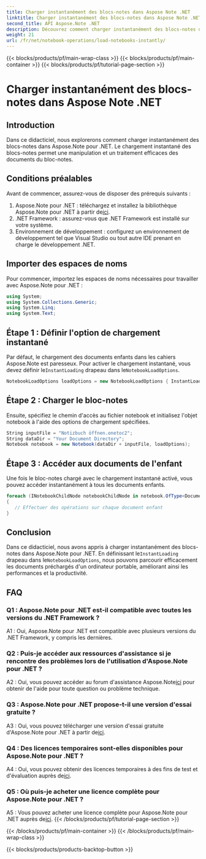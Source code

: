 ```yaml
---
title: Charger instantanément des blocs-notes dans Aspose Note .NET
linktitle: Charger instantanément des blocs-notes dans Aspose Note .NET
second_title: API Aspose.Note .NET
description: Découvrez comment charger instantanément des blocs-notes dans Aspose.Note pour .NET pour améliorer l'efficacité et la productivité du traitement des documents.
weight: 21
url: /fr/net/notebook-operations/load-notebooks-instantly/
---
```


{{< blocks/products/pf/main-wrap-class >}}
{{< blocks/products/pf/main-container >}}
{{< blocks/products/pf/tutorial-page-section >}}

# Charger instantanément des blocs-notes dans Aspose Note .NET

## Introduction

Dans ce didacticiel, nous explorerons comment charger instantanément des blocs-notes dans Aspose.Note pour .NET. Le chargement instantané des blocs-notes permet une manipulation et un traitement efficaces des documents du bloc-notes.

## Conditions préalables

Avant de commencer, assurez-vous de disposer des prérequis suivants :

1.  Aspose.Note pour .NET : téléchargez et installez la bibliothèque Aspose.Note pour .NET à partir de[ici](https://releases.aspose.com/note/net/).
2. .NET Framework : assurez-vous que .NET Framework est installé sur votre système.
3. Environnement de développement : configurez un environnement de développement tel que Visual Studio ou tout autre IDE prenant en charge le développement .NET.

## Importer des espaces de noms

Pour commencer, importez les espaces de noms nécessaires pour travailler avec Aspose.Note pour .NET :

```csharp
using System;
using System.Collections.Generic;
using System.Linq;
using System.Text;
```

## Étape 1 : Définir l'option de chargement instantané

 Par défaut, le chargement des documents enfants dans les cahiers Aspose.Note est paresseux. Pour activer le chargement instantané, vous devez définir le`InstantLoading` drapeau dans le`NotebookLoadOptions`.

```csharp
NotebookLoadOptions loadOptions = new NotebookLoadOptions { InstantLoading = true };
```

## Étape 2 : Charger le bloc-notes

Ensuite, spécifiez le chemin d'accès au fichier notebook et initialisez l'objet notebook à l'aide des options de chargement spécifiées.

```csharp
String inputFile = "Notizbuch öffnen.onetoc2";
String dataDir = "Your Document Directory";
Notebook notebook = new Notebook(dataDir + inputFile, loadOptions);
```

## Étape 3 : Accéder aux documents de l'enfant

Une fois le bloc-notes chargé avec le chargement instantané activé, vous pouvez accéder instantanément à tous les documents enfants.

```csharp
foreach (INotebookChildNode notebookChildNode in notebook.OfType<Document>()) 
{
   // Effectuer des opérations sur chaque document enfant
}
```

## Conclusion

Dans ce didacticiel, nous avons appris à charger instantanément des blocs-notes dans Aspose.Note pour .NET. En définissant le`InstantLoading` drapeau dans le`NotebookLoadOptions`, nous pouvons parcourir efficacement les documents préchargés d'un ordinateur portable, améliorant ainsi les performances et la productivité.

## FAQ

### Q1 : Aspose.Note pour .NET est-il compatible avec toutes les versions du .NET Framework ?

A1 : Oui, Aspose.Note pour .NET est compatible avec plusieurs versions du .NET Framework, y compris les dernières.

### Q2 : Puis-je accéder aux ressources d'assistance si je rencontre des problèmes lors de l'utilisation d'Aspose.Note pour .NET ?

 A2 : Oui, vous pouvez accéder au forum d'assistance Aspose.Note[ici](https://forum.aspose.com/c/note/28) pour obtenir de l'aide pour toute question ou problème technique.

### Q3 : Aspose.Note pour .NET propose-t-il une version d'essai gratuite ?

 A3 : Oui, vous pouvez télécharger une version d'essai gratuite d'Aspose.Note pour .NET à partir de[ici](https://releases.aspose.com/).

### Q4 : Des licences temporaires sont-elles disponibles pour Aspose.Note pour .NET ?

 A4 : Oui, vous pouvez obtenir des licences temporaires à des fins de test et d'évaluation auprès de[ici](https://purchase.aspose.com/temporary-license/).

### Q5 : Où puis-je acheter une licence complète pour Aspose.Note pour .NET ?

 A5 : Vous pouvez acheter une licence complète pour Aspose.Note pour .NET auprès de[ici](https://purchase.aspose.com/buy).
{{< /blocks/products/pf/tutorial-page-section >}}

{{< /blocks/products/pf/main-container >}}
{{< /blocks/products/pf/main-wrap-class >}}

{{< blocks/products/products-backtop-button >}}
